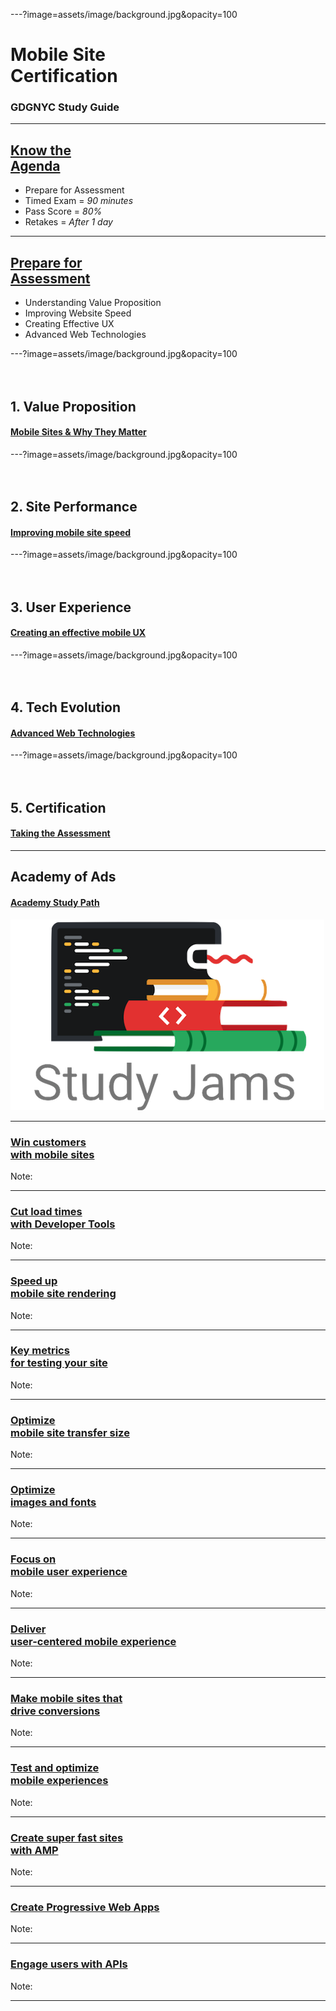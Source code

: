 ---?image=assets/image/background.jpg&opacity=100
# <span class="white"> Mobile Site <br/> Certification </span>

### <span class="white"> GDGNYC Study Guide </span>

---
## <a href="http://bit.ly/gdgnyc-cloud-studyjams-2018"> Know the <br> Agenda </a>

 * Prepare for Assessment
 * Timed Exam = _90 minutes_
 * Pass Score = _80%_ 
 * Retakes = _After 1 day_

---
## <a href="https://support.google.com/partners/answer/7358899?hl=en&ref_topic=7359299">Prepare for <br> Assessment</a>

 * Understanding Value Proposition
 * Improving Website Speed
 * Creating Effective UX
 * Advanced Web Technologies
 

---?image=assets/image/background.jpg&opacity=100
<br/><br/><br/>
## <span class="white"> 1. Value Proposition </span>
 
#### <span class="white"> <a href="https://support.google.com/partners/answer/7327828"> Mobile Sites & Why They Matter</a> </span>


---?image=assets/image/background.jpg&opacity=100
<br/><br/><br/>
## <span class="white"> 2. Site Performance </span>
 
#### <span class="white"> <a href="https://support.google.com/partners/answer/7327828"> Improving mobile site speed</a> </span>


---?image=assets/image/background.jpg&opacity=100
<br/><br/><br/>
## <span class="white"> 3. User Experience </span>

#### <span class="white">  <a href="https://support.google.com/partners/answer/7327828"> Creating an effective mobile UX</a> </span>



---?image=assets/image/background.jpg&opacity=100
<br/><br/><br/>
## <span class="white"> 4. Tech Evolution </span>
 
#### <span class="white">  <a href="https://support.google.com/partners/answer/7327828"> Advanced Web Technologies </a> </span>


---?image=assets/image/background.jpg&opacity=100
<br/><br/><br/>
## <span class="white"> 5. Certification </span>
 
#### <span class="white">  <a href="https://support.google.com/partners/answer/7358899"> Taking the Assessment </a> </span>


---
## Academy of Ads
 
#### <a href="https://academy.exceedlms.com/student/path/2967"> Academy Study Path </a>

![GDG Study Jams](assets/image/logo.png)

---
### [Win customers <br/> with mobile sites](https://academy.exceedlms.com/student/path/2967#)

<!-- Speaker Notes -->
Note:


---
### [Cut load times <br/> with Developer Tools](https://academy.exceedlms.com/student/path/2967#)

<!-- Speaker Notes -->
Note:


---
### [Speed up <br/> mobile site rendering](https://academy.exceedlms.com/student/path/2967#)

<!-- Speaker Notes -->
Note:


---
### [Key metrics <br/> for testing your site](https://academy.exceedlms.com/student/path/2967#)

<!-- Speaker Notes -->
Note:


---
### [Optimize <br/> mobile site transfer size](https://academy.exceedlms.com/student/path/2967#)

<!-- Speaker Notes -->
Note:


---
### [Optimize <br/> images and fonts](https://academy.exceedlms.com/student/path/2967#)

<!-- Speaker Notes -->
Note:


---
### [Focus on <br/> mobile user experience](https://academy.exceedlms.com/student/path/2967#)

<!-- Speaker Notes -->
Note:


---
### [Deliver <br/> user-centered mobile experience](https://academy.exceedlms.com/student/path/2967#)

<!-- Speaker Notes -->
Note:


---
### [Make mobile sites that <br/> drive conversions](https://academy.exceedlms.com/student/path/2967#)

<!-- Speaker Notes -->
Note:


---
### [Test and optimize <br/> mobile experiences ](https://academy.exceedlms.com/student/path/2967#)

<!-- Speaker Notes -->
Note:


---
### [Create super fast sites <br/> with AMP](https://academy.exceedlms.com/student/path/2967#)

<!-- Speaker Notes -->
Note:


---
### [Create Progressive Web Apps](https://academy.exceedlms.com/student/path/2967#)

<!-- Speaker Notes -->
Note:


---
### [Engage users with APIs](https://academy.exceedlms.com/student/path/2967#)

<!-- Speaker Notes -->
Note:


---
